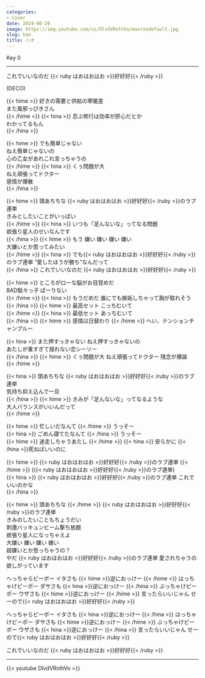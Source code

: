 ```yaml
---
categories:
- Cover
date: 2024-06-28
image: https://img.youtube.com/vi/DlvdVRnlhVo/maxresdefault.jpg
slug: hao
title: ハオ
---
```



Key 0

---

これでいいなのだ {{< ruby はおはおはお >}}好好好{{< /ruby >}}  

(DECO)  

{{< hime >}}
好きの需要と供給の寒暖差  
また風邪っぴきさん  
{{< /hime >}}
{{< hina >}}
忍ぶ修行は効率が肝心だとか  
わかってるもん  
{{< /hina >}}

{{< hime >}}
でも簡単じゃない  
ねえ簡単じゃないの  
心の乙女があれこれ言っちゃうの  
{{< /hime >}}
{{< hina >}}
くぅ問題が大  
ねえ頑張ってドクター  
感情が爆散  
{{< /hina >}}

{{< hime >}}
頭あちちな {{< ruby はおはおはお >}}好好好{{< /ruby >}}のラブ連単  
きみとしたいことがいっぱい  
{{< /hime >}}
{{< hina >}}
いつも「足んないな」ってなる問題  
欲張り星人のせいなんです  
{{< /hina >}}
{{< hime >}}
もう 嫌い 嫌い 嫌い 嫌い  
大嫌いとか思ってみたい  
{{< /hime >}}
{{< hina >}}
でも{{< ruby はおはおはお >}}好好好{{< /ruby >}}のラブ連単 “愛したほうが勝ち”なんだって  
{{< /hina >}}
これでいいなのだ {{< ruby はおはおはお >}}好好好{{< /ruby >}}  

{{< hime >}}
ところがローな脳がお目覚めだ  
BAD駄々っ子 ぱーりない  
{{< /hime >}}
{{< hina >}}
もうだめだ 誰にでも嫉妬しちゃって胸が取れそう  
{{< /hina >}}
{{< hime >}}
最高セット こっちむいて  
{{< /hime >}}
{{< hina >}}
最低セット あっちむいて  
{{< /hina >}}
{{< hime >}}
感情は日替わり 
{{< /hime >}}
へい、テンションチャンプルー  

{{< hina >}}
また押すっきゃない ねえ押すっきゃないの  
あたしが重すぎて揺れない恋シーソー  
{{< /hina >}}
{{< hime >}}
くぅ問題が大 ねえ頑張ってドクター 残念が爆誕  
{{< /hime >}}

{{< hina >}}
頭あちちな {{< ruby はおはおはお >}}好好好{{< /ruby >}}のラブ連単  
気持ち抑え込んで一旦  
{{< /hina >}}
{{< hime >}}
きみが「足んないな」ってなるような  
大人バランスがいいんだって  
{{< /hime >}}

{{< hime >}}
忙しいだなんて 
{{< /hime >}}
うっそー  
{{< hina >}}
ごめん寝てたなんて 
{{< /hina >}}
うっそー  
{{< hime >}}
迷走しちゃうあたし 
{{< /hime >}}
{{< hina >}}
安らかに 
{{< /hina >}}死ねばいいのに  

{{< hime >}}
{{< ruby はおはおはお >}}好好好{{< /ruby >}}のラブ連単 
{{< /hime >}}
({{< ruby はおはおはお >}}好好好{{< /ruby >}}のラブ連単)  
{{< hina >}}
{{< ruby はおはおはお >}}好好好{{< /ruby >}}のラブ連単 これでいいのかな  
{{< /hina >}}

{{< hime >}}
頭あちちな 
{{< /hime >}}
{{< ruby はおはおはお >}}好好好{{< /ruby >}}のラブ連単  
きみのしたいこともちょうだい  
刺激バッキュンビーム撃ち放題  
欲張り星人になっちゃえよ  
大嫌い 嫌い 嫌い 嫌い  
超嫌いとか思っちゃうの？  
やだ {{< ruby はおはおはお >}}好好好{{< /ruby >}}のラブ連単 愛されちゃうの欲しがっています  

へっちゃらピーポー イタさも {{< hime >}}逆におっけー  {{< /hime >}}
はっちゃけピーポー ダサさも {{< hina >}}逆におっけー  {{< /hina >}}
ぶっちゃけピーポー ウザさも {{< hime >}}逆におっけー  {{< /hime >}}
言ったらいいじゃん せーので{{< ruby はおはおはお >}}好好好{{< /ruby >}}  

へっちゃらピーポー イタさも {{< hina >}}逆におっけー  {{< /hina >}}
はっちゃけピーポー ダサさも {{< hime >}}逆におっけー  {{< /hime >}}
ぶっちゃけピーポー ウザさも {{< hina >}}逆におっけー  {{< /hina >}}
言ったらいいじゃん せーので{{< ruby はおはおはお >}}好好好{{< /ruby >}}  

これでいいなのだ {{< ruby はおはおはお >}}好好好{{< /ruby >}}  

---

{{< youtube DlvdVRnlhVo >}}